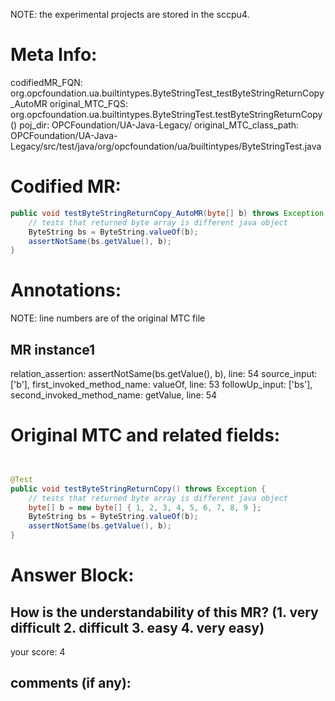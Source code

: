 NOTE: the experimental projects are stored in the sccpu4.

# Meta Info:
codifiedMR_FQN:
org.opcfoundation.ua.builtintypes.ByteStringTest_testByteStringReturnCopy_AutoMR
original_MTC_FQS:
org.opcfoundation.ua.builtintypes.ByteStringTest.testByteStringReturnCopy()
poj_dir:
OPCFoundation/UA-Java-Legacy/
original_MTC_class_path:
OPCFoundation/UA-Java-Legacy/src/test/java/org/opcfoundation/ua/builtintypes/ByteStringTest.java

# Codified MR:
```java
public void testByteStringReturnCopy_AutoMR(byte[] b) throws Exception {
    // tests that returned byte array is different java object
    ByteString bs = ByteString.valueOf(b);
    assertNotSame(bs.getValue(), b);
}
```

# Annotations:
NOTE: line numbers are of the original MTC file
## MR instance1
relation_assertion: assertNotSame(bs.getValue(), b), line: 54 
source_input: ['b'], first_invoked_method_name: valueOf, line: 53 
followUp_input: ['bs'], second_invoked_method_name: getValue, line: 54 


# Original MTC and related fields:
```java


@Test
public void testByteStringReturnCopy() throws Exception {
    // tests that returned byte array is different java object
    byte[] b = new byte[] { 1, 2, 3, 4, 5, 6, 7, 8, 9 };
    ByteString bs = ByteString.valueOf(b);
    assertNotSame(bs.getValue(), b);
}

```


# Answer Block: 
## How is the understandability of this MR? (1. very difficult 2. difficult 3. easy 4. very easy)
your score: 4
 
## comments (if any): 
```txt

```